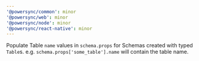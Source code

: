 ```yaml
---
'@powersync/common': minor
'@powersync/web': minor
'@powersync/node': minor
'@powersync/react-native': minor
---
```


Populate Table `name` values in `schema.props` for Schemas created with typed `Table`s. e.g. `schema.props['some_table'].name` will contain the table name.
